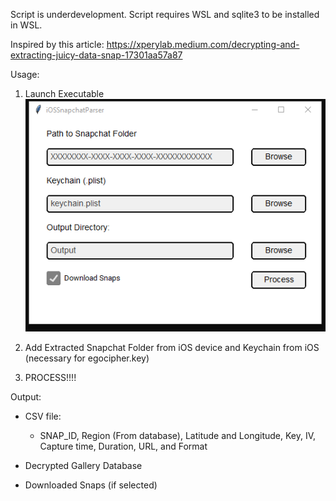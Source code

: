 
Script is underdevelopment. Script requires WSL and sqlite3 to be installed in WSL.  

Inspired by this article: https://xperylab.medium.com/decrypting-and-extracting-juicy-data-snap-17301aa57a87

Usage:
1. Launch Executable
![Image](image.png)

2. Add Extracted Snapchat Folder from iOS device and Keychain from iOS (necessary for egocipher.key)

3. PROCESS!!!!

Output:
- CSV file:
	- SNAP_ID, Region (From database), Latitude and Longitude, Key, IV, Capture time, Duration, URL, and Format

- Decrypted Gallery Database
- Downloaded Snaps (if selected)
